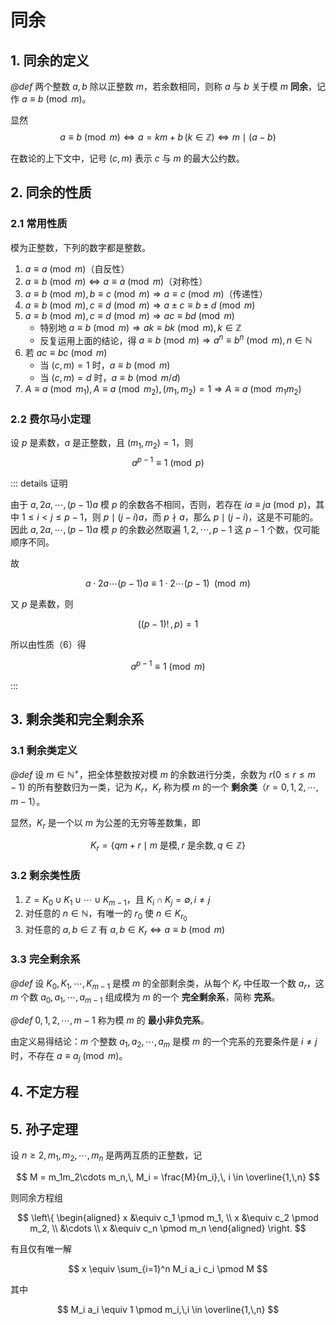 # 同余

## 1. 同余的定义

*@def* 两个整数 $a,\,b$ 除以正整数 $m$，若余数相同，则称 $a$ 与 $b$ 关于模 $m$ **同余**，记作 $a \equiv b \pmod m$。

显然
$$
a \equiv b \pmod m \Leftrightarrow
a = km+b\,(k \in \mathbb{Z}) \Leftrightarrow
m \mid (a-b)
$$

在数论的上下文中，记号 $(c,\,m)$ 表示 $c$ 与 $m$ 的最大公约数。

## 2. 同余的性质

### 2.1 常用性质

模为正整数，下列的数字都是整数。

1. $a \equiv a \pmod m$（自反性）
2. $a \equiv b \pmod m\Leftrightarrow a \equiv a \pmod m$（对称性）
3. $a \equiv b\pmod m,\, b \equiv c \pmod m\Rightarrow a \equiv c \pmod m$（传递性）
4. $a \equiv b\pmod m,\, c \equiv d \pmod m\Rightarrow a \pm c \equiv b \pm d \pmod m$
5. $a \equiv b\pmod m,\, c \equiv d \pmod m\Rightarrow ac \equiv bd \pmod m$
    - 特别地 $a \equiv b \pmod m \Rightarrow ak \equiv bk \pmod m,\,k \in \mathbb{Z}$
    - 反复运用上面的结论，得 $a \equiv b \pmod m \Rightarrow a^n \equiv b^n \pmod m,\,n \in \mathbb{N}$
6. 若 $ac \equiv bc \pmod m$ 
    - 当 $(c,\,m) = 1$ 时，$a \equiv b \pmod m$
    - 当 $(c,\,m) = d$ 时，$a \equiv b \pmod {m/d}$
7. $A \equiv a \pmod {m_1},\, A \equiv a \pmod {m_2},\,(m_1,\,m_2) = 1 \Rightarrow A \equiv a \pmod {m_1 m_2}$

### 2.2 费尔马小定理

设 $p$ 是素数，$a$ 是正整数，且 $(m_1,\, m_2) = 1$，则
$$
a^{p-1} \equiv 1 \pmod p
$$

::: details 证明

由于 $a,\,2a,\,\cdots,\,(p-1)a$ 模 $p$ 的余数各不相同，否则，若存在 $ia \equiv ja \pmod p$，其中 $1 \leqslant i < j \leqslant p-1$，则 $p \mid (j-i)a$，而 $p \nmid a$，那么 $p \mid (j-i)$，这是不可能的。因此 $a,\,2a,\,\cdots,\,(p-1)a$ 模 $p$ 的余数必然取遍 $1,\,2,\,\cdots,\,p-1$ 这 $p-1$ 个数，仅可能顺序不同。

故

$$
a \cdot 2a \cdots (p-1)a \equiv 1 \cdot 2 \cdots (p-1)\;\pmod m
$$

又 $p$ 是素数，则

$$
\left((p-1)!\,,\,p\right) = 1
$$

所以由性质（6）得

$$
a^{p-1} \equiv 1 \pmod m
$$

:::

## 3. 剩余类和完全剩余系

### 3.1 剩余类定义

*@def* 设 $m \in \mathbb{N}^+$，把全体整数按对模 $m$ 的余数进行分类，余数为 $r(0 \leqslant r \leqslant m - 1)$ 的所有整数归为一类，记为 $K_r$，$K_r$ 称为模 $m$ 的一个 **剩余类**（$r = 0,\,1,\,2,\,\cdots,\,m-1$）。

显然，$K_r$ 是一个以 $m$ 为公差的无穷等差数集，即

$$
K_r = \left\{qm+r \mid m \text{ 是模},\,r \text{ 是余数},\,
q \in \mathbb{Z} \right\}
$$

### 3.2 剩余类性质

1. $\mathbb{Z} = K_0 \cup K_1 \cup \cdots \cup K_{m-1}$，且 $K_i \cap K_j = \emptyset,\, i \neq j$
2. 对任意的 $n \in \mathbb{N}$，有唯一的 $r_0$ 使 $n \in K_{r_0}$
3. 对任意的 $a,\,b \in \mathbb{Z}$ 有 $a,\,b \in K_r \Leftrightarrow a \equiv b\pmod m$

### 3.3 完全剩余系

*@def* 设 $K_0,\,K_1,\,\cdots,\,K_{m-1}$ 是模 $m$ 的全部剩余类，从每个 $K_r$ 中任取一个数 $a_r$，这 $m$ 个数 $a_0,\,a_1,\,\cdots,a_{m-1}$ 组成模为 $m$ 的一个 **完全剩余系**，简称 **完系**。

*@def* $0,\,1,\,2,\,\cdots,\,m-1$ 称为模 $m$ 的 **最小非负完系**。

由定义易得结论：$m$ 个整数 $a_1,\,a_2,\,\cdots,\,a_m$ 是模 $m$ 的一个完系的充要条件是 $i \neq j$ 时，不存在 $a \equiv a_j \pmod m$。

## 4. 不定方程

## 5. 孙子定理

设 $n \geqslant 2,\,m_1,\,m_2,\,\cdots,\,m_n$ 是两两互质的正整数，记

$$
M = m_1m_2\cdots m_n,\, M_i = \frac{M}{m_i},\,
i \in \overline{1,\,n}
$$

则同余方程组

$$
\left\{
\begin{aligned}
    x &\equiv c_1 \pmod m_1, \\
    x &\equiv c_2 \pmod m_2, \\
    &\cdots \\
    x &\equiv c_n \pmod m_n
\end{aligned}
\right.
$$

有且仅有唯一解

$$
x \equiv \sum_{i=1}^n M_i a_i c_i \pmod M
$$

其中

$$
M_i a_i \equiv 1 \pmod m_i,\,i \in
\overline{1,\,n}
$$
